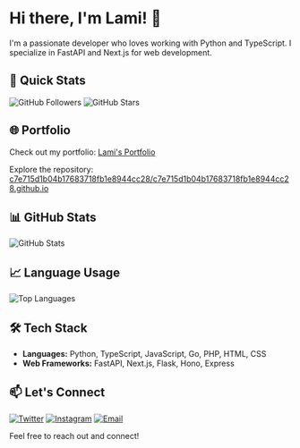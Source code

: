 # Hi there, I'm Lami! 👋

I'm a passionate developer who loves working with Python and TypeScript. I specialize in FastAPI and Next.js for web development.

## 🚀 Quick Stats

![GitHub Followers](https://img.shields.io/github/followers/c7e715d1b04b17683718fb1e8944cc28?style=social)
![GitHub Stars](https://img.shields.io/github/stars/c7e715d1b04b17683718fb1e8944cc28?style=social)


## 🌐 Portfolio

Check out my portfolio: [Lami's Portfolio](https://c7e715d1b04b17683718fb1e8944cc28.github.io/)

Explore the repository: [c7e715d1b04b17683718fb1e8944cc28/c7e715d1b04b17683718fb1e8944cc28.github.io](https://github.com/c7e715d1b04b17683718fb1e8944cc28/c7e715d1b04b17683718fb1e8944cc28.github.io)

## 📊 GitHub Stats

![GitHub Stats](https://github-readme-stats.vercel.app/api?username=c7e715d1b04b17683718fb1e8944cc28&show_icons=true&count_private=true&hide=prs,issues,contribs&theme=radical)

## 📈 Language Usage

![Top Languages](https://github-readme-stats.vercel.app/api/top-langs/?username=c7e715d1b04b17683718fb1e8944cc28&layout=compact)

## 🛠️ Tech Stack

- **Languages:** Python, TypeScript, JavaScript, Go, PHP, HTML, CSS
- **Web Frameworks:** FastAPI, Next.js, Flask, Hono, Express

## 📫 Let's Connect

[![Twitter](https://img.shields.io/badge/-Twitter-1DA1F2?style=flat-square&logo=Twitter&logoColor=white)](https://x.com/intent/user?screen_name=L2)
[![Instagram](https://img.shields.io/badge/-Instagram-E4405F?style=flat-square&logo=Instagram&logoColor=white)](https://www.instagram.com/kohnoselami)
[![Email](https://img.shields.io/badge/-Email-0077B5?style=flat-square&logo=Gmail&logoColor=white)](mailto:info@lami.anonaddy.com)

Feel free to reach out and connect!
